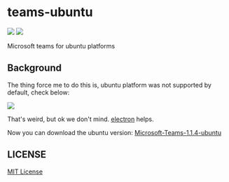 teams-ubuntu
==================
![][david-url]
![][license-url]

Microsoft teams for ubuntu platforms

## Background

The thing force me to do this is, ubuntu platform was not supported by default, check below:

![](https://raw.githubusercontent.com/leftstick/teams-ubuntu/master/doc/img/apps.png)

That's weird, but ok we don't mind. [electron](http://electron.atom.io/) helps.

Now you can download the ubuntu version: [Microsoft-Teams-1.1.4-ubuntu](https://github.com/leftstick/teams-ubuntu/releases/download/1.1.4/Microsoft-Teams-1.1.4-ubuntu.zip)


## LICENSE ##

[MIT License](https://raw.githubusercontent.com/leftstick/teams-ubuntu/master/LICENSE)


[david-url]: https://david-dm.org/leftstick/teams-ubuntu.png
[license-url]: https://img.shields.io/github/license/leftstick/teams-ubuntu.svg
